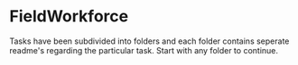 # FieldWorkforce

Tasks have been subdivided into folders and each folder contains seperate readme's regarding the particular task. Start with any folder to continue.
